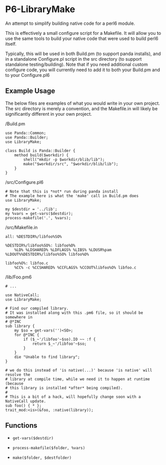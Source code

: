 P6-LibraryMake
==============

An attempt to simplify building native code for a perl6 module.

This is effectively a small configure script for a Makefile. It will allow you to
use the same tools to build your native code that were used to build perl6 itself.

Typically, this will be used in both Build.pm (to support panda installs), and in
a standalone Configure.pl script in the src directory (to support standalone
testing/building). Note that if you need additional custom configure code, you
will currently need to add it to both your Build.pm and to your Configure.pl6

## Example Usage ##

The below files are examples of what you would write in your own project.
The src directory is merely a convention, and the Makefile.in will likely be significantly
different in your own project.

/Build.pm

    use Panda::Common;
    use Panda::Builder;
    use LibraryMake;
    
    class Build is Panda::Builder {
        method build($workdir) {
            shell("mkdir -p $workdir/blib/lib");
            make("$workdir/src", "$workdir/blib/lib");
        }
    }

/src/Configure.pl6

    # Note that this is *not* run during panda install
    # The example here is what the 'make' call in Build.pm does
    use LibraryMake;
    
    my $destdir = '../lib';
    my %vars = get-vars($destdir);
    process-makefile('.', %vars);

/src/Makefile.in

    all: %DESTDIR%/libfoo%SO%

    %DESTDIR%/libfoo%SO%: libfoo%O%
        %LD% %LDSHARED% %LDFLAGS% %LIBS% %LDUSR%pam %LDOUT%%DESTDIR%/libfoo%SO% libfoo%O%

    libfoo%O%: libfoo.c
        %CC% -c %CCSHARED% %CCFLAGS% %CCOUT%libfoo%O% libfoo.c

/lib/Foo.pm6

    # ...

    use NativeCall;
    use LibraryMake;

    # Find our compiled library.
    # It was installed along with this .pm6 file, so it should be somewhere in
    # @*INC
    sub library {
        my $so = get-vars('')<SO>;
        for @*INC {
            if ($_~'/libfoo'~$so).IO ~~ :f {
                return $_~'/libfoo'~$so;
            }
        }
        die "Unable to find library";
    }

    # we do this instead of 'is native(...)' because 'is native' will resolve the
    # library at compile time, while we need it to happen at runtime (because
    # this library is installed *after* being compiled).
    #
    # This is a bit of a hack, will hopefully change soon with a NativeCall update.
    sub foo() { * };
    trait_mod:<is>(&foo, :native(library));

## Functions ##

 -  `get-vars($destdir)`

 -  `process-makefile($folder, %vars)`

 -  `make($folder, $destfolder)`
